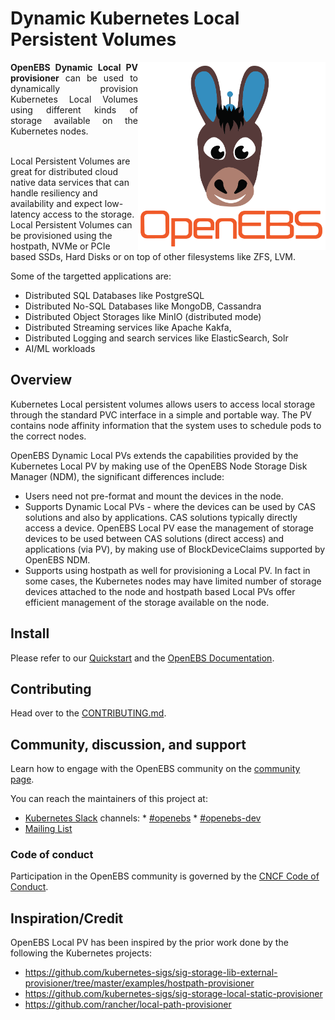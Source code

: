 # Dynamic Kubernetes Local Persistent Volumes

<img width="300" align="right" alt="OpenEBS Logo" src="https://raw.githubusercontent.com/cncf/artwork/master/projects/openebs/stacked/color/openebs-stacked-color.png" xmlns="http://www.w3.org/1999/html">

<p align="justify">
<strong>OpenEBS Dynamic Local PV provisioner</strong> can be used to dynamically provision 
Kubernetes Local Volumes using different kinds of storage available on the Kubernetes nodes. 
<br>
<br>
</p>

Local Persistent Volumes are great for distributed cloud native data services that can handle resiliency and availability and expect low-latency access to the storage. Local Persistent Volumes can be provisioned using the hostpath, NVMe or PCIe based SSDs, Hard Disks or on top of other filesystems like ZFS, LVM. 

Some of the targetted applications are:
- Distributed SQL Databases like PostgreSQL
- Distributed No-SQL Databases like MongoDB, Cassandra
- Distributed Object Storages like MinIO (distributed mode)
- Distributed Streaming services like Apache Kakfa, 
- Distributed Logging and search services like ElasticSearch, Solr
- AI/ML workloads

## Overview 

Kubernetes Local persistent volumes allows users to access local storage through the
standard PVC interface in a simple and portable way.  The PV contains node
affinity information that the system uses to schedule pods to the correct
nodes.

OpenEBS Dynamic Local PVs extends the capabilities provided by the Kubernetes Local PV
by making use of the OpenEBS Node Storage Disk Manager (NDM), the significant
differences include:
- Users need not pre-format and mount the devices in the node.
- Supports Dynamic Local PVs - where the devices can be used by CAS solutions
  and also by applications. CAS solutions typically directly access a device.
  OpenEBS Local PV ease the management of storage devices to be used between
  CAS solutions (direct access) and applications (via PV), by making use of
  BlockDeviceClaims supported by OpenEBS NDM.
- Supports using hostpath as well for provisioning a Local PV. In fact in some
  cases, the Kubernetes nodes may have limited number of storage devices
  attached to the node and hostpath based Local PVs offer efficient management
  of the storage available on the node.

## Install

Please refer to our [Quickstart](https://github.com/openebs/dynamic-localpv-provisioner/blob/develop/docs/quickstart.md) and the [OpenEBS Documentation](http://docs.openebs.io/).

## Contributing

Head over to the [CONTRIBUTING.md](./CONTRIBUTING.md).

## Community, discussion, and support

Learn how to engage with the OpenEBS community on the [community page](https://github.com/openebs/openebs/tree/master/community).

You can reach the maintainers of this project at:

- [Kubernetes Slack](http://slack.k8s.io/) channels: 
      * [#openebs](https://kubernetes.slack.com/messages/openebs/)
      * [#openebs-dev](https://kubernetes.slack.com/messages/openebs-dev/)
- [Mailing List](https://lists.cncf.io/g/cncf-openebs-users)

### Code of conduct

Participation in the OpenEBS community is governed by the [CNCF Code of Conduct](CODE-OF-CONDUCT.md).

## Inspiration/Credit

OpenEBS Local PV has been inspired by the prior work done by the following the Kubernetes projects:
- https://github.com/kubernetes-sigs/sig-storage-lib-external-provisioner/tree/master/examples/hostpath-provisioner
- https://github.com/kubernetes-sigs/sig-storage-local-static-provisioner
- https://github.com/rancher/local-path-provisioner
